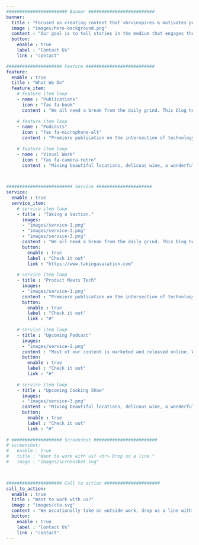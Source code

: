 ```yaml
---
####################### Banner #########################
banner:
  title : "Focused on creating content that <br>inspires & motivates people"
  image : "images/hero-background.png"
  content : "Our goal is to tell stories in the medium that engages the audience in the most powerful way. <br> Our award winning team is based in Portland, Or. and has travelled around the world."
  button:
    enable : true
    label : "Contact Us"
    link : "contact"

##################### Feature ##########################
feature:
  enable : true
  title : "What We Do"
  feature_item:
    # feature item loop
    - name : "Publications"
      icon : "fas fa-book"
      content : "We all need a break from the daily grind. This blog helps inspire and educate people on how to explore the unkown"
      
    # feature item loop
    - name : "Podcasts"
      icon : "fas fa-microphone-alt"
      content : "Premiere publication on the intersection of technology, products and innovation."
      
    # feature item loop
    - name : "Visual Work"
      icon : "fas fa-camera-retro"
      content : "Mixing beautiful locations, delicous wine, a wonderful host and some of the top chefs in the Pacific Northwest."
      


######################### Service #####################
service:
  enable : true
  service_item:
    # service item loop
    - title : "Taking a Vaction."
      images:
      - "images/service-1.png"
      - "images/service-2.png"
      - "images/service-3.png"
      content : "We all need a break from the daily grind. This blog helps inspire and educate people on how to explore the unkown."
      button:
        enable : true
        label : "Check it out"
        link : "https://www.takingavacation.com"
        
    # service item loop
    - title : "Product Meets Tech"
      images:
      - "images/service-1.png"
      content : "Premiere publication on the intersection of technology, products and innovation."
      button:
        enable : true
        label : "Check it out"
        link : "#"
        
    # service item loop
    - title : "Upcoming Podcast"
      images:
      - "images/service-2.png"
      content : "Most of our content is marketed and released online. We believe in having as few barriers between what we create and the people consuming it as possible. You will also see only limited advertising and never any pop-ups or slow loading content. Sure we could make a lot of money doing it that way but it sucks and so we don't"
      button:
        enable : true
        label : "Check it out"
        link : "#"
        
    # service item loop
    - title : "Upcoming Cooking Show"
      images:
      - "images/service-3.png"
      content : "Mixing beautiful locations, delicous wine, a wonderful host and some of the top chefs in the Pacific Northwest."
      button:
        enable : true
        label : "Check it out"
        link : "#"
        
# ################### Screenshot ########################
# screenshot:
#   enable : true
#   title : "Want to work with us? <br> Drop us a line."
#   image : "images/screenshot.svg"

  

##################### Call to action #####################
call_to_action:
  enable : true
  title : "Want to work with us?"
  image : "images/cta.svg"
  content : "We occationally take on outside work, drop us a line with your idea and we can talk."
  button:
    enable : true
    label : "Contact Us"
    link : "contact"
---
```

